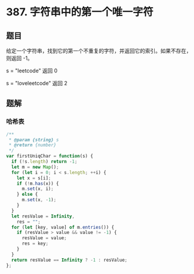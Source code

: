 # 387. 字符串中的第一个唯一字符

## 题目

给定一个字符串，找到它的第一个不重复的字符，并返回它的索引。如果不存在，则返回 -1。

s = "leetcode"
返回 0

s = "loveleetcode"
返回 2

## 题解

### 哈希表

```js
/**
 * @param {string} s
 * @return {number}
 */
var firstUniqChar = function(s) {
  if (!s.length) return -1;
  let m = new Map();
  for (let i = 0; i < s.length; ++i) {
    let x = s[i];
    if (!m.has(x)) {
      m.set(x, i);
    } else {
      m.set(x, -1);
    }
  }
  let resValue = Infinity,
    res = "";
  for (let [key, value] of m.entries()) {
    if (resValue > value && value != -1) {
      resValue = value;
      res = key;
    }
  }
  return resValue == Infinity ? -1 : resValue;
};
```
